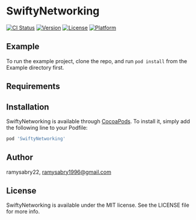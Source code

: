 # SwiftyNetworking

[![CI Status](https://img.shields.io/travis/ramysabry22/SwiftyNetworking.svg?style=flat)](https://travis-ci.org/ramysabry22/SwiftyNetworking)
[![Version](https://img.shields.io/cocoapods/v/SwiftyNetworking.svg?style=flat)](https://cocoapods.org/pods/SwiftyNetworking)
[![License](https://img.shields.io/cocoapods/l/SwiftyNetworking.svg?style=flat)](https://cocoapods.org/pods/SwiftyNetworking)
[![Platform](https://img.shields.io/cocoapods/p/SwiftyNetworking.svg?style=flat)](https://cocoapods.org/pods/SwiftyNetworking)

## Example

To run the example project, clone the repo, and run `pod install` from the Example directory first.

## Requirements

## Installation

SwiftyNetworking is available through [CocoaPods](https://cocoapods.org). To install
it, simply add the following line to your Podfile:

```ruby
pod 'SwiftyNetworking'
```

## Author

ramysabry22, ramysabry1996@gmail.com

## License

SwiftyNetworking is available under the MIT license. See the LICENSE file for more info.
